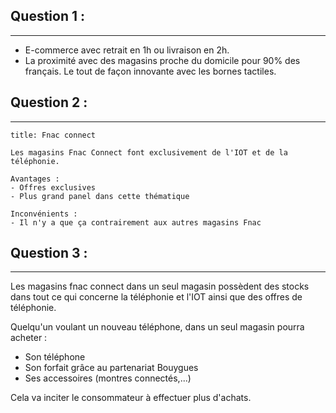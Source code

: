 ## Question 1 :
---
- E-commerce avec retrait en 1h ou livraison en 2h.
- La proximité avec des magasins proche du domicile pour 90% des français. Le tout de façon innovante avec les bornes tactiles.

## Question 2 :
---
```ad-note
title: Fnac connect

Les magasins Fnac Connect font exclusivement de l'IOT et de la téléphonie.

Avantages :
- Offres exclusives
- Plus grand panel dans cette thématique

Inconvénients :
- Il n'y a que ça contrairement aux autres magasins Fnac
```

## Question 3 :
---
Les magasins fnac connect dans un seul magasin possèdent des stocks dans tout ce qui concerne la téléphonie et l'IOT ainsi que des offres de téléphonie.

Quelqu'un voulant un nouveau téléphone, dans un seul magasin pourra acheter :
- Son téléphone
- Son forfait grâce au partenariat Bouygues
- Ses accessoires (montres connectés,...)

Cela va inciter le consommateur à effectuer plus d'achats.